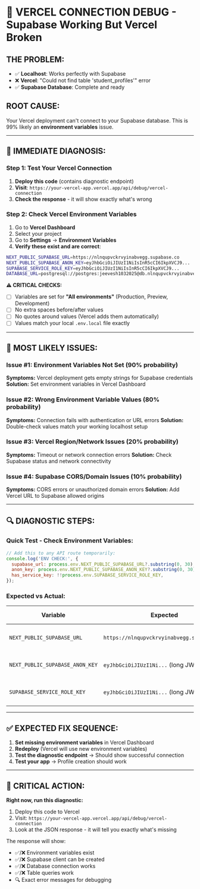 # 🚨 VERCEL CONNECTION DEBUG - Supabase Working But Vercel Broken

## **THE PROBLEM:**
- ✅ **Localhost**: Works perfectly with Supabase
- ❌ **Vercel**: "Could not find table 'student_profiles'" error
- ✅ **Supabase Database**: Complete and ready

## **ROOT CAUSE:**
Your Vercel deployment can't connect to your Supabase database. This is 99% likely an **environment variables** issue.

---

## 🔧 **IMMEDIATE DIAGNOSIS:**

### **Step 1: Test Your Vercel Connection**
1. **Deploy this code** (contains diagnostic endpoint)
2. **Visit**: `https://your-vercel-app.vercel.app/api/debug/vercel-connection`
3. **Check the response** - it will show exactly what's wrong

### **Step 2: Check Vercel Environment Variables**
1. Go to **Vercel Dashboard**
2. Select your project
3. Go to **Settings** → **Environment Variables**
4. **Verify these exist and are correct**:

```bash
NEXT_PUBLIC_SUPABASE_URL=https://nlnqupvckrvyinabvegg.supabase.co
NEXT_PUBLIC_SUPABASE_ANON_KEY=eyJhbGciOiJIUzI1NiIsInR5cCI6IkpXVCJ9...
SUPABASE_SERVICE_ROLE_KEY=eyJhbGciOiJIUzI1NiIsInR5cCI6IkpXVCJ9...
DATABASE_URL=postgresql://postgres:jeevesh1032025@db.nlnqupvckrvyinabvegg.supabase.co:6543/postgres?sslmode=require
```

**⚠️ CRITICAL CHECKS:**
- [ ] Variables are set for **"All environments"** (Production, Preview, Development)
- [ ] No extra spaces before/after values
- [ ] No quotes around values (Vercel adds them automatically)
- [ ] Values match your local `.env.local` file exactly

---

## 🎯 **MOST LIKELY ISSUES:**

### **Issue #1: Environment Variables Not Set (90% probability)**
**Symptoms:** Vercel deployment gets empty strings for Supabase credentials
**Solution:** Set environment variables in Vercel Dashboard

### **Issue #2: Wrong Environment Variable Values (80% probability)**
**Symptoms:** Connection fails with authentication or URL errors
**Solution:** Double-check values match your working localhost setup

### **Issue #3: Vercel Region/Network Issues (20% probability)**
**Symptoms:** Timeout or network connection errors
**Solution:** Check Supabase status and network connectivity

### **Issue #4: Supabase CORS/Domain Issues (10% probability)**
**Symptoms:** CORS errors or unauthorized domain errors
**Solution:** Add Vercel URL to Supabase allowed origins

---

## 🔍 **DIAGNOSTIC STEPS:**

### **Quick Test - Check Environment Variables:**
```javascript
// Add this to any API route temporarily:
console.log('ENV CHECK:', {
  supabase_url: process.env.NEXT_PUBLIC_SUPABASE_URL?.substring(0, 30),
  anon_key: process.env.NEXT_PUBLIC_SUPABASE_ANON_KEY?.substring(0, 30),
  has_service_key: !!process.env.SUPABASE_SERVICE_ROLE_KEY,
});
```

### **Expected vs Actual:**
| Variable | Expected | Actual (Vercel) |
|----------|----------|----------------|
| `NEXT_PUBLIC_SUPABASE_URL` | `https://nlnqupvckrvyinabvegg.supabase.co` | ❓ Check in debug endpoint |
| `NEXT_PUBLIC_SUPABASE_ANON_KEY` | `eyJhbGciOiJIUzI1Ni...` (long JWT) | ❓ Check in debug endpoint |
| `SUPABASE_SERVICE_ROLE_KEY` | `eyJhbGciOiJIUzI1Ni...` (long JWT) | ❓ Check in debug endpoint |

---

## ✅ **EXPECTED FIX SEQUENCE:**

1. **Set missing environment variables** in Vercel Dashboard
2. **Redeploy** (Vercel will use new environment variables)
3. **Test the diagnostic endpoint** → Should show successful connection
4. **Test your app** → Profile creation should work

---

## 🚨 **CRITICAL ACTION:**

**Right now, run this diagnostic:**
1. Deploy this code to Vercel
2. Visit: `https://your-vercel-app.vercel.app/api/debug/vercel-connection`
3. Look at the JSON response - it will tell you exactly what's missing

The response will show:
- ✅/❌ Environment variables exist
- ✅/❌ Supabase client can be created  
- ✅/❌ Database connection works
- ✅/❌ Table queries work
- 🔍 Exact error messages for debugging
